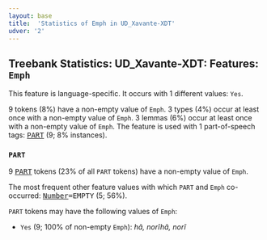 ```yaml
---
layout: base
title:  'Statistics of Emph in UD_Xavante-XDT'
udver: '2'
---
```


## Treebank Statistics: UD_Xavante-XDT: Features: `Emph`

This feature is language-specific.
It occurs with 1 different values: `Yes`.

9 tokens (8%) have a non-empty value of `Emph`.
3 types (4%) occur at least once with a non-empty value of `Emph`.
3 lemmas (6%) occur at least once with a non-empty value of `Emph`.
The feature is used with 1 part-of-speech tags: <tt><a href="xav_xdt-pos-PART.html">PART</a></tt> (9; 8% instances).

### `PART`

9 <tt><a href="xav_xdt-pos-PART.html">PART</a></tt> tokens (23% of all `PART` tokens) have a non-empty value of `Emph`.

The most frequent other feature values with which `PART` and `Emph` co-occurred: <tt><a href="xav_xdt-feat-Number.html">Number</a></tt><tt>=EMPTY</tt> (5; 56%).

`PART` tokens may have the following values of `Emph`:

* `Yes` (9; 100% of non-empty `Emph`): <em>hã, norĩhã, norĩ</em>


